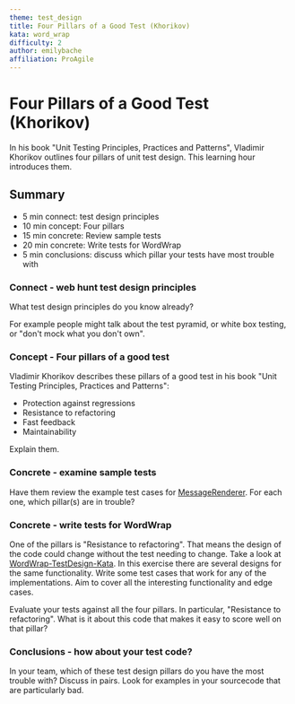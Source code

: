 ```yaml
---
theme: test_design
title: Four Pillars of a Good Test (Khorikov)
kata: word_wrap
difficulty: 2
author: emilybache
affiliation: ProAgile
---
```


# Four Pillars of a Good Test (Khorikov)

In his book "Unit Testing Principles, Practices and Patterns", Vladimir Khorikov outlines four pillars of unit test design. This learning hour introduces them.

## Summary

* 5 min connect: test design principles
* 10 min concept: Four pillars
* 15 min concrete: Review sample tests
* 20 min concrete: Write tests for WordWrap
* 5 min conclusions: discuss which pillar your tests have most trouble with

### Connect - web hunt test design principles
What test design principles do you know already? 

For example people might talk about the test pyramid, or white box testing, or "don't mock what you don't own".

### Concept - Four pillars of a good test
Vladimir Khorikov describes these pillars of a good test in his book "Unit Testing Principles, Practices and Patterns":

* Protection against regressions
* Resistance to refactoring
* Fast feedback
* Maintainability

Explain them.

### Concrete - examine sample tests
Have them review the example test cases for [MessageRenderer](https://github.com/emilybache/MessageRenderer-Test-Design-Kata). For each one, which pillar(s) are in trouble?

### Concrete - write tests for WordWrap
One of the pillars is "Resistance to refactoring". That means the design of the code could change without the test needing to change. Take a look at [WordWrap-TestDesign-Kata](https://github.com/emilybache/WordWrap-TestDesign-Kata). In this exercise there are several designs for the same functionality. Write some test cases that work for any of the implementations. Aim to cover all the interesting functionality and edge cases.

Evaluate your tests against all the four pillars. In particular, "Resistance to refactoring". What is it about this code that makes it easy to score well on that pillar?

### Conclusions - how about your test code?
In your team, which of these test design pillars do you have the most trouble with? Discuss in pairs. Look for examples in your sourcecode that are particularly bad.